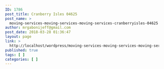 ```yaml
---
ID: 1786
post_title: Cranberry Isles 04625
post_name: >
  moving-services-moving-services-moving-services-cranberryisles-04625
author: mrgabonijeff@gmail.com
post_date: 2018-03-28 01:36:47
layout: page
link: >
  http://localhost/wordpress/moving-services-moving-services-moving-services-cranberryisles-04625/
published: true
tags: [ ]
categories: [ ]
---
```

